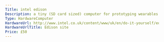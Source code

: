 ```yaml
---
Title: intel edison
Description: a tiny (SD card sized) computer for prototyping wearables.
Type: HardwareComputer
HardwareUrl: http://www.intel.co.uk/content/www/uk/en/do-it-yourself/edison.html
HardwareUrlTitle: Edison site
Price: £50
---
```

